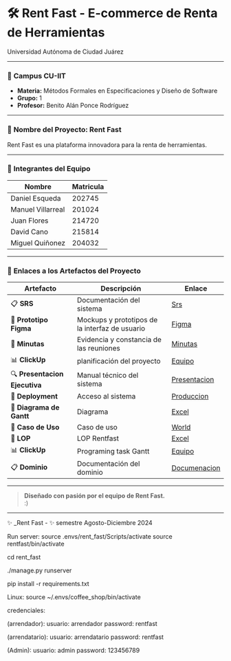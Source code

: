 # 🛠️ Rent Fast - E-commerce de Renta de Herramientas

Universidad Autónoma de Ciudad Juárez

---

### 📍 **Campus CU-IIT**

- **Materia:** Métodos Formales en Especificaciones y Diseño de Software
- **Grupo:** 1
- **Profesor:** Benito Alán Ponce Rodríguez

---

### 🚀 **Nombre del Proyecto: Rent Fast**

Rent Fast es una plataforma innovadora para la renta de herramientas.

---

### 👥 **Integrantes del Equipo**

| **Nombre**          | **Matricula**                 |
|---------------------|-------------------------|
| Daniel Esqueda       | 202745 |
| Manuel Villarreal    | 201024   |
| Juan Flores          | 214720     |
| David Cano           | 215814          |
| Miguel Quiñonez      | 204032                   |

---

### 📎 **Enlaces a los Artefactos del Proyecto**

| **Artefacto**                   | **Descripción**                                      | **Enlace**                    |
|---------------------------------|------------------------------------------------------|-------------------------------|
| 📋 **SRS**   | Documentación del sistema              | [Srs](https://docs.google.com/document/d/1MSJsYhJsnVobpuSjp5Xx6Lbikcus04KRX32SIODuzjg/edit)               |
| 🎨 **Prototipo Figma**      | Mockups y prototipos de la interfaz de usuario      | [Figma](https://www.figma.com/design/DqNMLt1DgTEDr58qPcCsJR/Untitled?node-id=0-1&t=hnDtHx7WwXxb9cOy-1)                  |
| 📝 **Minutas**             | Evidencia y constancia de las reuniones                   | [Minutas](https://docs.google.com/document/d/10AW_PeDBsyLUgOTcz1H-SXzR4rqp2D-brmx5MBfgak4/edit)                   |
| 📊 **ClickUp**         | planificación del proyecto              | [Equipo](https://app.clickup.com/9011196981/v/li/901104714215)                     |
| 🔍 **Presentacion Ejecutiva**     | Manual técnico del sistema                            | [Presentacion](https://docs.google.com/presentation/d/1HG1plcm2fi8WrhMR_xxK0vFT4hqbWSCDsdASkHXe8d8/edit?usp=drive_open&ouid=0)            |
| 🔗 **Deployment**             | Acceso al sistema                   | [Produccion](https://rentfast.live/)                   |
| 🔗 **Diagrama de Gantt**             | Diagrama                   | [Excel](https://alumnosuacj-my.sharepoint.com/:x:/g/personal/al214720_alumnos_uacj_mx/EbK-gQDheoRDii-Ij9QbU0MB7bxXEGIa1FOWTC5etZafVQ?e=wkDc5L )                   |
| 🔗 **Caso de Uso**             | Caso de uso                   | [World](https://docs.google.com/document/d/1A6KYdG0eG6XtxhBEghS4FSh59YGc_fzoYsPU8UY18Gs/edit?usp=sharing)                   |
| 🔗 **LOP**             | LOP Rentfast                   | [Excel](https://docs.google.com/spreadsheets/d/10TVIGTao-HNS1O8hR-kylg5nKtoe0EEAW4MW8teMSTc/edit?usp=sharing)                   |
| 📊 **ClickUp**         | Programing task Gantt              | [Equipo](https://app.clickup.com/9011548244/v/li/901106282701)                     |
| 📋 **Dominio**   | Documentación del dominio            | [Documenacion](https://docs.google.com/document/d/1Vl7ueZ5hsXziPJTrkL4wLrr6eUPZtXWD/edit)               |
---

> **Diseñado con pasión por el equipo de Rent Fast.**  
> :)

---

✨ _Rent Fast - ✨ semestre Agosto-Diciembre 2024

Run server:
source .envs/rent_fast/Scripts/activate
source rentfast/bin/activate

cd rent_fast

./manage.py runserver

pip install -r requirements.txt
 
 Linux:
 source ~/.envs/coffee_shop/bin/activate

 credenciales:

(arrendador):
usuario:
arrendador
password:
rentfast

(arrendatario):
usuario:
arrendatario
password:
rentfast

(Admin):
usuario:
admin
password:
123456789